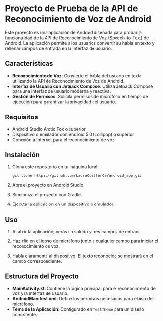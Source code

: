 # Proyecto de Prueba de la API de Reconocimiento de Voz de Android

Este proyecto es una aplicación de Android diseñada para probar la funcionalidad de la API de Reconocimiento de Voz (Speech-to-Text) de Android. La aplicación permite a los usuarios convertir su habla en texto y rellenar campos de entrada en la interfaz de usuario.

## Características

- **Reconocimiento de Voz**: Convierte el habla del usuario en texto utilizando la API de Reconocimiento de Voz de Android.
- **Interfaz de Usuario con Jetpack Compose**: Utiliza Jetpack Compose para una interfaz de usuario moderna y reactiva.
- **Gestión de Permisos**: Solicita permisos de micrófono en tiempo de ejecución para garantizar la privacidad del usuario.

## Requisitos

- Android Studio Arctic Fox o superior
- Dispositivo o emulador con Android 5.0 (Lollipop) o superior
- Conexión a Internet para el reconocimiento de voz

## Instalación

1. Clona este repositorio en tu máquina local:
   ```bash
   git clone https://github.com/LauraCuellarCa/android_app.git
   ```

2. Abre el proyecto en Android Studio.

3. Sincroniza el proyecto con Gradle.

4. Ejecuta la aplicación en un dispositivo o emulador.

## Uso

1. Al abrir la aplicación, verás un saludo y tres campos de entrada.

2. Haz clic en el icono de micrófono junto a cualquier campo para iniciar el reconocimiento de voz.

3. Habla claramente al dispositivo. El texto reconocido se mostrará en el campo correspondiente.

## Estructura del Proyecto

- **MainActivity.kt**: Contiene la lógica principal para el reconocimiento de voz y la interfaz de usuario.
- **AndroidManifest.xml**: Define los permisos necesarios para el uso del micrófono.
- **Tema de la Aplicación**: Configurado en `TestTheme` para un diseño consistente.
